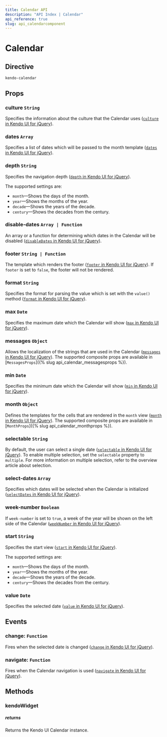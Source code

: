 ```yaml
---
title: Calendar API
description: "API Index | Calendar"
api_reference: true
slug: api_calendarcomponent
---
```


# Calendar

## Directive

`kendo-calendar`

## Props

### culture `String`

Specifies the information about the culture that  the Calendar uses ([`culture` in Kendo UI for jQuery](https://docs.telerik.com/kendo-ui/api/javascript/ui/calendar/configuration/culture)).

### dates `Array`

Specifies a list of dates which will be passed to the month template ([`dates` in Kendo UI for jQuery](https://docs.telerik.com/kendo-ui/api/javascript/ui/calendar/configuration/dates)).

### depth `String`

Specifies the navigation depth ([`depth` in Kendo UI for jQuery](https://docs.telerik.com/kendo-ui/api/javascript/ui/calendar/configuration/depth)).

The supported settings are:

* `month`&mdash;Shows the days of the month.
* `year`&mdash;Shows the months of the year.
* `decade`&mdash;Shows the years of the decade.
* `century`&mdash;Shows the decades from the century.

### disable-dates `Array | Function`

An array or a function for determining which dates in the Calendar will be disabled ([`disableDates` in Kendo UI for jQuery](https://docs.telerik.com/kendo-ui/api/javascript/ui/calendar/configuration/disabledates)).

### footer `String | Function`

The template which renders the footer ([`footer` in Kendo UI for jQuery](https://docs.telerik.com/kendo-ui/api/javascript/ui/calendar/configuration/footer)). If `footer` is set to `false`, the footer will not be rendered.

### format `String`

Specifies the format for parsing the value which is set with the `value()` method ([`format` in Kendo UI for jQuery](https://docs.telerik.com/kendo-ui/api/javascript/ui/calendar/configuration/format)).

### max `Date`

Specifies the maximum date which the Calendar will show ([`max` in Kendo UI for jQuery](https://docs.telerik.com/kendo-ui/api/javascript/ui/calendar/configuration/max)).

### messages `Object`

Allows the localization of the strings that are used in the Calendar ([`messages` in Kendo UI for jQuery](https://docs.telerik.com/kendo-ui/api/javascript/ui/calendar/configuration/messages)). The supported composite props are available in [`MessagesProps`]({% slug api_calendar_messagesprops %}).

### min `Date`

Specifies the minimum date which the Calendar will show ([`min` in Kendo UI for jQuery](https://docs.telerik.com/kendo-ui/api/javascript/ui/calendar/configuration/min)).

### month `Object`

Defines the templates for the cells that are rendered in the `month` view ([`month` in Kendo UI for jQuery](https://docs.telerik.com/kendo-ui/api/javascript/ui/calendar/configuration/month)). The supported composite props are available in [`MonthProps`]({% slug api_calendar_monthprops %}).

### selectable `String`

By default, the user can select a single date ([`selectable` in Kendo UI for jQuery](https://docs.telerik.com/kendo-ui/api/javascript/ui/calendar/configuration/selectable)). To enable multiple selection, set the `selectable` property to `multiple`. For more information on multiple selection, refer to the overview article about selection.

### select-dates `Array`

Specifies which dates will be selected when the Calendar is initialized ([`selectDates` in Kendo UI for jQuery](https://docs.telerik.com/kendo-ui/api/javascript/ui/calendar/configuration/selectdates)).

### week-number `Boolean`

If `week-number` is set to `true`, a week of the year will be shown on the left side of the Calendar ([`weekNumber` in Kendo UI for jQuery](https://docs.telerik.com/kendo-ui/api/javascript/ui/calendar/configuration/weeknumber)).

### start `String`

Specifies the start view ([`start` in Kendo UI for jQuery](https://docs.telerik.com/kendo-ui/api/javascript/ui/calendar/configuration/start)).

The supported settings are:

* `month`&mdash;Shows the days of the month.
* `year`&mdash;Shows the months of the year.
* `decade`&mdash;Shows the years of the decade.
* `century`&mdash;Shows the decades from the century.

### value `Date`

Specifies the selected date ([`value` in Kendo UI for jQuery](https://docs.telerik.com/kendo-ui/api/javascript/ui/calendar/configuration/value)).

## Events

### change: `Function`

Fires when the selected date is changed ([`change` in Kendo UI for jQuery](https://docs.telerik.com/kendo-ui/api/javascript/ui/calendar/events/change)).

### navigate: `Function`

Fires when the Calendar navigation is used ([`navigate` in Kendo UI for jQuery](https://docs.telerik.com/kendo-ui/api/javascript/ui/calendar/events/navigate)).

## Methods

### kendoWidget

##### returns

Returns the Kendo UI Calendar instance.
